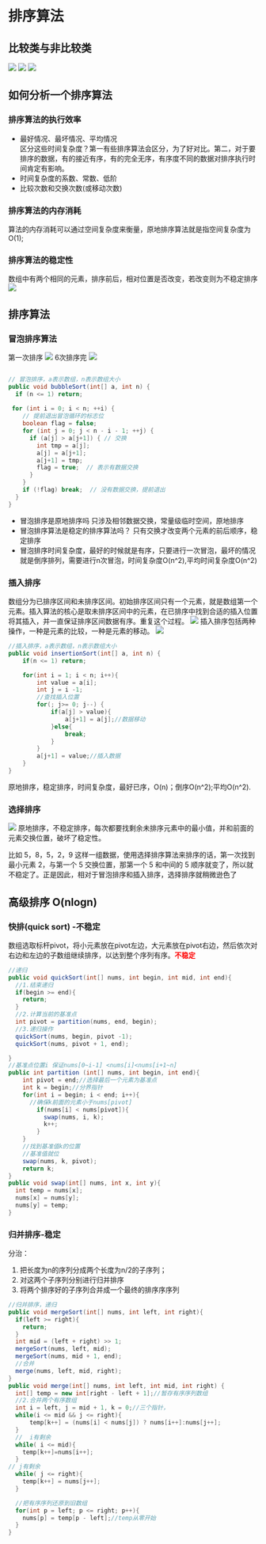 # 排序算法

## 比较类与非比较类
![](img/18-01.jpg)
![](img/18-02.png)
![](img/18-03.png)
## 如何分析一个排序算法
### 排序算法的执行效率

* 最好情况、最坏情况、平均情况  
区分这些时间复杂度？第一有些排序算法会区分，为了好对比。第二，对于要排序的数据，有的接近有序，有的完全无序，有序度不同的数据对排序执行时间肯定有影响。
* 时间复杂度的系数、常数、低阶  
* 比较次数和交换次数(或移动次数)

### 排序算法的内存消耗
算法的内存消耗可以通过空间复杂度来衡量，原地排序算法就是指空间复杂度为O(1);

### 排序算法的稳定性
数组中有两个相同的元素，排序前后，相对位置是否改变，若改变则为不稳定排序
![](img/18-04.jpg)

## 排序算法
### 冒泡排序算法
第一次排序
![](img/18-05.jpg)
6次排序完
![](img/18-06.jpg)
```java

// 冒泡排序，a表示数组，n表示数组大小
public void bubbleSort(int[] a, int n) {
  if (n <= 1) return;
 
 for (int i = 0; i < n; ++i) {
    // 提前退出冒泡循环的标志位
    boolean flag = false;
    for (int j = 0; j < n - i - 1; ++j) {
      if (a[j] > a[j+1]) { // 交换
        int tmp = a[j];
        a[j] = a[j+1];
        a[j+1] = tmp;
        flag = true;  // 表示有数据交换      
      }
    }
    if (!flag) break;  // 没有数据交换，提前退出
  }
}
```
* 冒泡排序是原地排序吗 只涉及相邻数据交换，常量级临时空间，原地排序
* 冒泡排序算法是稳定的排序算法吗？ 只有交换才改变两个元素的前后顺序，稳定排序
* 冒泡排序时间复杂度，最好的时候就是有序，只要进行一次冒泡，最坏的情况就是倒序排列，需要进行n次冒泡，时间复杂度O(n^2),平均时间复杂度O(n^2)

### 插入排序
数组分为已排序区间和未排序区间。初始排序区间只有一个元素，就是数组第一个元素。插入算法的核心是取未排序区间中的元素，在已排序中找到合适的插入位置将其插入，并一直保证排序区间数据有序。重复这个过程。
![](./img/18-07.jpg)
插入排序包括两种操作，一种是元素的比较，一种是元素的移动。
![](img/18-08.jpg)

```java
//插入排序，a表示数组，n表示数组大小
public void insertionSort(int[] a, int n) {
    if(n <= 1) return;

    for(int i = 1; i < n; i++){
        int value = a[i];
        int j = i -1;
        //查找插入位置
        for(; j>= 0; j--) {
            if(a[j] > value){
                a[j+1] = a[j];//数据移动
            }else{
                break;
            }
        }
        a[j+1] = value;//插入数据
    }
}
```
原地排序，稳定排序，时间复杂度，最好已序，O(n)；倒序O(n^2);平均O(n^2).

### 选择排序
![](img/18-09.jpg)
原地排序，不稳定排序，每次都要找剩余未排序元素中的最小值，并和前面的元素交换位置，破坏了稳定性。

比如 5，8，5，2，9 这样一组数据，使用选择排序算法来排序的话，第一次找到最小元素 2，与第一个 5 交换位置，那第一个 5 和中间的 5 顺序就变了，所以就不稳定了。正是因此，相对于冒泡排序和插入排序，选择排序就稍微逊色了

## 高级排序 O(nlogn)
### 快排(quick sort) -不稳定

数组选取标杆pivot，将小元素放在pivot左边，大元素放在pivot右边，然后依次对右边和左边的子数组继续排序，以达到整个序列有序。<strong><font color="red">不稳定</font></strong>

```java
//递归
public void quickSort(int[] nums, int begin, int mid, int end){
  //1.结束递归
  if(begin >= end){
    return;
  }
  //2.计算当前的基准点
  int pivot = partition(nums, end, begin);
  //3.递归操作
  quickSort(nums, begin, pivot -1);
  quickSort(nums, pivot + 1, end);

}
//基准点位置i 保证nums[0~i-1] <nums[i]<nums[i+1~n]
public int partition (int[] nums, int begin, int end){
    int pivot = end;//选择最后一个元素为基准点
    int k = begin;//分界指针
    for(int i = begin; i < end; i++){
      //确保k前面的元素小于nums[pivot]
        if(nums[i] < nums[pivot]){
          swap(nums, i, k);
          k++;
        }
    }
    //找到基准值k的位置
    //基准值就位
    swap(nums, k, pivot);
    return k;
}
public void swap(int[] nums, int x, int y){
  int temp = nums[x];
  nums[x] = nums[y];
  nums[y] = temp;
}
```

### 归并排序-稳定
分治：  
1. 把长度为n的序列分成两个长度为n/2的子序列；
2. 对这两个子序列分别进行归并排序
3. 将两个排序好的子序列合并成一个最终的排序序序列

```java
//归并排序，递归
public void mergeSort(int[] nums, int left, int right){
  if(left >= right){
    return;
  }
  int mid = (left + right) >> 1;
  mergeSort(nums, left, mid);
  mergeSort(nums, mid + 1, end);
  //合并
  merge(nums, left, mid, right);
}
public void merge(int[] nums, int left, int mid, int right) {
  int[] temp = new int[right - left + 1];//暂存有序序列数组
  //2.合并两个有序数组
  int i = left, j = mid + 1, k = 0;//三个指针，
  while(i <= mid && j <= right){
      temp[k++] = (nums[i] < nums[j]) ? nums[i++]:nums[j++];
  }
  //  i有剩余
  while( i <= mid){
    temp[k++]=nums[i++];
  }
// j有剩余
  while( j <= right){
    temp[k++] = nums[j++];
  }

  //把有序序列还原到旧数组
  for(int p = left; p <= right; p++){
    nums[p] = temp[p - left];//temp从零开始
  }
}
```